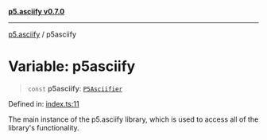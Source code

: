 [**p5.asciify v0.7.0**](../README.md)

***

[p5.asciify](../README.md) / p5asciify

# Variable: p5asciify

> `const` **p5asciify**: [`P5Asciifier`](../classes/P5Asciifier.md)

Defined in: [index.ts:11](https://github.com/humanbydefinition/p5-asciify/blob/7631802629c85b8f44e1943240e189c31cd9f417/src/lib/index.ts#L11)

The main instance of the p5.asciify library, which is used to access all of the library's functionality.
